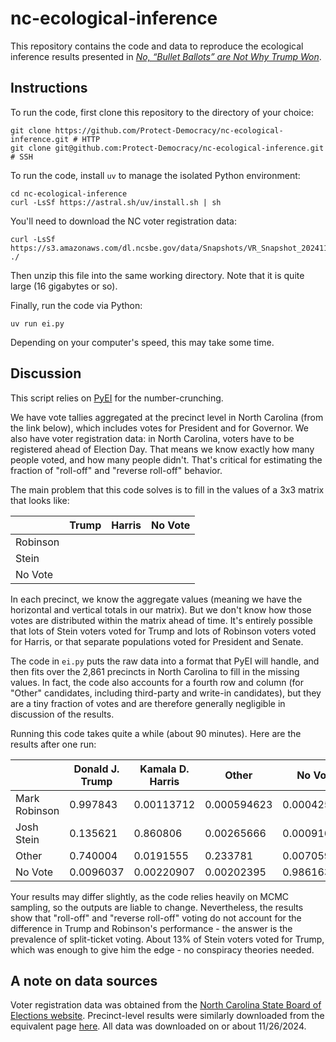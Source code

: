 # nc-ecological-inference

This repository contains the code and data to reproduce the ecological inference results presented in [*No, “Bullet Ballots” are Not Why Trump Won*](https://protdem.org/rolloffresponse).

## Instructions

To run the code, first clone this repository to the directory of your choice:
```{bash}
git clone https://github.com/Protect-Democracy/nc-ecological-inference.git # HTTP
git clone git@github.com:Protect-Democracy/nc-ecological-inference.git # SSH
```

To run the code, install `uv` to manage the isolated Python environment:

```{bash}
cd nc-ecological-inference
curl -LsSf https://astral.sh/uv/install.sh | sh
```

You'll need to download the NC voter registration data:
```{bash}
curl -LsSf https://s3.amazonaws.com/dl.ncsbe.gov/data/Snapshots/VR_Snapshot_20241105.zip ./
```

Then unzip this file into the same working directory. Note that it is quite large (16 gigabytes or so).

Finally, run the code via Python:

```{bash}
uv run ei.py
```

Depending on your computer's speed, this may take some time. 

## Discussion

This script relies on [PyEI](https://github.com/mggg/ecological-inference/tree/main/pyei) for the number-crunching. 

We have vote tallies aggregated at the precinct level in North Carolina (from the link below), which includes votes for President and for Governor.
We also have voter registration data: in North Carolina, voters have to be registered ahead of Election Day.
That means we know exactly how many people voted, and how many people didn't.
That's critical for estimating the fraction of "roll-off" and "reverse roll-off" behavior.

The main problem that this code solves is to fill in the values of a 3x3 matrix that looks like:

|          | Trump      | Harris | No Vote   |
|----------|------------|--------|-----------|
| Robinson |            |        |           |
| Stein    |            |        |           |
| No Vote  |            |        |           |

In each precinct, we know the aggregate values (meaning we have the horizontal and vertical totals in our matrix).
But we don't know how those votes are distributed within the matrix ahead of time. 
It's entirely possible that lots of Stein voters voted for Trump and lots of Robinson voters voted for Harris, or that separate populations voted for President and Senate. 

The code in `ei.py` puts the raw data into a format that PyEI will handle, and then fits over the 2,861 precincts in North Carolina to fill in the missing values. 
In fact, the code also accounts for a fourth row and column (for "Other" candidates, including third-party and write-in candidates), but they are a tiny fraction of votes and are therefore generally negligible in discussion of the results.

Running this code takes quite a while (about 90 minutes). Here are the results after one run:

|               | Donald J. Trump | Kamala D. Harris | Other       | No Vote     |
|---------------|-----------------|------------------|-------------|-------------|
| Mark Robinson | 0.997843        | 0.00113712       | 0.000594623 | 0.000425297 |
| Josh Stein    | 0.135621        | 0.860806         | 0.00265666  | 0.000916604 |
| Other         | 0.740004        | 0.0191555        | 0.233781    | 0.00705974  |
| No Vote       | 0.0096037       | 0.00220907       | 0.00202395  | 0.986163    |

Your results may differ slightly, as the code relies heavily on MCMC sampling, so the outputs are liable to change.
Nevertheless, the results show that "roll-off" and "reverse roll-off" voting do not account for the difference in Trump and Robinson's performance - the answer is the prevalence of split-ticket voting.
About 13% of Stein voters voted for Trump, which was enough to give him the edge - no conspiracy theories needed.

## A note on data sources

Voter registration data was obtained from the [North Carolina State Board of Elections website](https://dl.ncsbe.gov/index.html?prefix=data/Snapshots).
Precinct-level results were similarly downloaded from the equivalent page [here](https://www.ncsbe.gov/results-data/election-results/historical-election-results-data#by-precinct).
All data was downloaded on or about 11/26/2024. 
